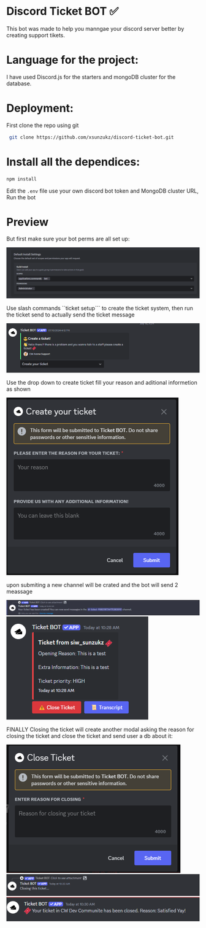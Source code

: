 
# Discord Ticket BOT ✅

This bot was made to help you manngae your discord server better by creating support tikets.
# Language for the project:
I have used Discord.js for the starters and mongoDB cluster for the database.
# Deployment:
First clone the repo using git 
``` bash
 git clone https://github.com/xsunzukz/discord-ticket-bot.git 
 ```
# Install all the dependices:
``` bash
npm install
```
Edit the ```.env``` file use your own discord bot token and MongoDB cluster URL, Run the bot

# Preview
But first make sure your bot perms are all set up:

![BOT PERMS](https://github.com/xsunzukz/discord-ticket-bot/blob/main/images/bot-premissons-guild-install.png)

Use slash commands ``ticket setup``` to create the ticket system, then run the ticket send to actually send the ticket message 

![EMBED PREVIEW](https://github.com/xsunzukz/discord-ticket-bot/blob/main/images/message-embed-preview.png)

Use the drop down to create ticket fill your reason and aditional informetion as shown 

![MODAL PREVIEW](https://github.com/xsunzukz/discord-ticket-bot/blob/main/images/advanced-modal-ui.png)

upon submiting a new channel will be crated and the bot will send 2 meassage 

![PREVIW REDIRECT MSG](https://github.com/xsunzukz/discord-ticket-bot/blob/main/images/message-create-ticket.png)
![PREVIEW CHANNEL MSG](https://github.com/xsunzukz/discord-ticket-bot/blob/main/images/ticket-channel-message.png)

FINALLY Closing the ticket will create another modal asking the reason for closing the ticket and close the ticket and send user a db about it:

![PREVIEW CLOSE MODAL](https://github.com/xsunzukz/discord-ticket-bot/blob/main/images/close-ticket-modal.png)
![CLOSE TICKET](https://github.com/xsunzukz/discord-ticket-bot/blob/main/images/close-ticket.png)
![DM REASON](https://github.com/xsunzukz/discord-ticket-bot/blob/main/images/feedback-dm.png)
